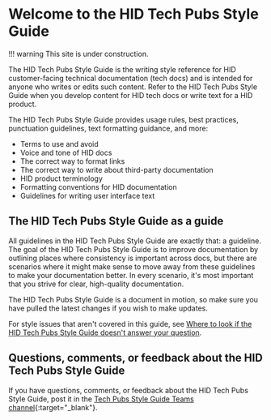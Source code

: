 # Welcome to the HID Tech Pubs Style Guide

!!! warning
    This site is under construction.

The HID Tech Pubs Style Guide is the writing style reference for HID customer-facing technical documentation (tech docs) and is intended for anyone who writes or edits such content. Refer to the HID Tech Pubs Style Guide when you develop content for HID tech docs or write text for a HID product.

The HID Tech Pubs Style Guide provides usage rules, best practices, punctuation guidelines, text formatting guidance, and more:

- Terms to use and avoid
- Voice and tone of HID docs
- The correct way to format links
- The correct way to write about third-party documentation
- HID product terminology
- Formatting conventions for HID documentation
- Guidelines for writing user interface text
  
## The HID Tech Pubs Style Guide as a guide

All guidelines in the HID Tech Pubs Style Guide are exactly that: a guideline. The goal of the HID Tech Pubs Style Guide is to improve documentation by outlining places where consistency is important across docs, but there are scenarios where it might make sense to move away from these guidelines to make your documentation better. In every scenario, it's most important that you strive for clear, high-quality documentation.

The HID Tech Pubs Style Guide is a document in motion, so make sure you have pulled the latest changes if you wish to make updates.

For style issues that aren't covered in this guide, see [Where to look if the HID Tech Pubs Style Guide doesn't answer your question](additional-resources.md#where-to-look-if-the-hid-tech-pubs-style-guide-doesnt-answer-your-question).

## Questions, comments, or feedback about the HID Tech Pubs Style Guide

If you have questions, comments, or feedback about the HID Tech Pubs Style Guide, post it in the [Tech Pubs Style Guide Teams channel](<https://teams.microsoft.com/l/channel/19%3A14d75354543441c4b11ab6f444d206c8%40thread.skype/Style Guide?groupId=c1335fa1-fd3c-49da-9197-621fe1dcdc2f&tenantId=f0bdc1c9-5148-4f86-ac40-edd976e1814c>){:target="_blank"}.
